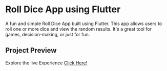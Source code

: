 # Roll Dice App using Flutter 

A fun and simple Roll Dice App built using Flutter. This app allows users to roll one or more dice and view the random results. It's a great tool for games, decision-making, or just for fun.

## Project Preview

Explore the live Experience [Click Here!](https://roll-dice-app-flutter.netlify.app)
